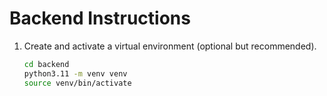 # Backend Instructions

1. Create and activate a virtual environment (optional but recommended).
   ```bash
   cd backend
   python3.11 -m venv venv
   source venv/bin/activate

